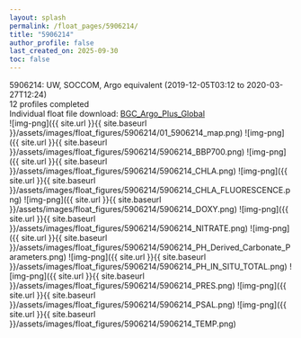 ```yaml
---
layout: splash
permalink: /float_pages/5906214/
title: "5906214"
author_profile: false
last_created_on: 2025-09-30
toc: false
---
```

 
5906214: UW, SOCCOM, Argo equivalent (2019-12-05T03:12 to 2020-03-27T12:24)\
12 profiles completed\
Individual float file download: [BGC_Argo_Plus_Global](https://ftp.soest.hawaii.edu/bgc_argo_plus/Individual_Floats/outliers_removed/5906214_Sprof_processed.nc)\
![img-png]({{ site.url }}{{ site.baseurl }}/assets/images/float_figures/5906214/01_5906214_map.png)
![img-png]({{ site.url }}{{ site.baseurl }}/assets/images/float_figures/5906214/5906214_BBP700.png)
![img-png]({{ site.url }}{{ site.baseurl }}/assets/images/float_figures/5906214/5906214_CHLA.png)
![img-png]({{ site.url }}{{ site.baseurl }}/assets/images/float_figures/5906214/5906214_CHLA_FLUORESCENCE.png)
![img-png]({{ site.url }}{{ site.baseurl }}/assets/images/float_figures/5906214/5906214_DOXY.png)
![img-png]({{ site.url }}{{ site.baseurl }}/assets/images/float_figures/5906214/5906214_NITRATE.png)
![img-png]({{ site.url }}{{ site.baseurl }}/assets/images/float_figures/5906214/5906214_PH_Derived_Carbonate_Parameters.png)
![img-png]({{ site.url }}{{ site.baseurl }}/assets/images/float_figures/5906214/5906214_PH_IN_SITU_TOTAL.png)
![img-png]({{ site.url }}{{ site.baseurl }}/assets/images/float_figures/5906214/5906214_PRES.png)
![img-png]({{ site.url }}{{ site.baseurl }}/assets/images/float_figures/5906214/5906214_PSAL.png)
![img-png]({{ site.url }}{{ site.baseurl }}/assets/images/float_figures/5906214/5906214_TEMP.png)
